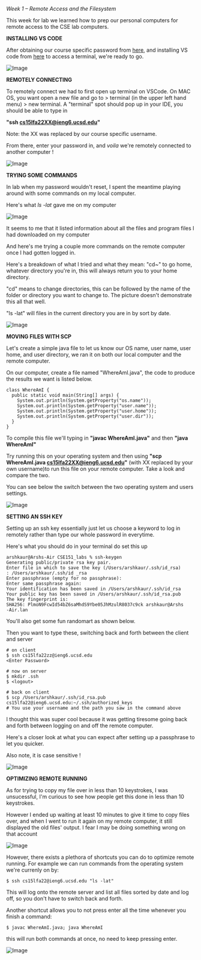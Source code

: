 _Week 1 – Remote Access and the Filesystem_

This week for lab we learned how to prep our personal computers for remote access to the CSE lab computers.

**INSTALLING VS CODE**

After obtaining our course specific password from [here](https://sdacs.ucsd.edu/~icc/index.php), and installing VS code from [here](https://code.visualstudio.com/) to access a terminal, we're ready to go.

![Image](lab-images/lab1_1.png)

**REMOTELY CONNECTING**

To remotely connect we had to first  open up terminal on VSCode. On MAC OS, you want open a new file and go to > terminal (in the upper left hand menu) > new terminal. A "terminal" spot should pop up in your IDE, you should be able to type in

__"ssh cs15lfa22XX@ieng6.ucsd.edu"__

Note: the XX was replaced by our course specific username.

From there, enter your password in, and _voila_ we're remotely connected to another computer !

![Image](lab-images/lab1_3.png)

**TRYING SOME COMMANDS**

In lab when my password wouldn't reset, I spent the meantime playing around with some commands on my local computer. 

Here's what _ls -lat_ gave me on my computer

![Image](lab-images/lab1_4.png)

It seems to me that it listed information about all the files and program files I had downloaded on my computer

And here's me trying a couple more commands on the remote computer once I had gotten logged in.

Here's a breakdown of what I tried and what they mean:
"cd~" to go home, whatever directory you're in, this will always return you to your home directory.

"cd" means to change directories, this can be followed by the name of the folder or directory you want to change to. The picture doesn't demonstrate this all that well.

"ls -lat" will files in the current directory you are in by sort by date.

![Image](lab-images/lab1_5.png)

**MOVING FILES WITH SCP**

Let's create a simple java file to let us know our OS name, user name, user home, and user directory, we ran it on both our local computer and the remote computer.

On our computer, create a file named "WhereAmI.java", the code to produce the results we want is listed below.

```
class WhereAmI {
  public static void main(String[] args) {
    System.out.println(System.getProperty("os.name"));
    System.out.println(System.getProperty("user.name"));
    System.out.println(System.getProperty("user.home"));
    System.out.println(System.getProperty("user.dir"));
  }
}
```
To compile this file we'll typing in __"javac WhereAmI.java"__ and then __"java WhereAmI"__

Try running this on your operating system and then using __"scp WhereAmI.java cs15lfa22XX@ieng6.ucsd.edu"__ (with XX replaced by your own username)to run this file on your remote computer. Take a look and compare the two. 

You can see below the switch between the two operating system and users settings.

![Image](lab-images/lab1_6.png)

**SETTING AN SSH KEY**

Setting up an ssh key essentially just let us choose a keyword to log in remotely rather than type our whole password in everytime.

Here's what you should do in your terminal do set this up
```
arshkaur@Arshs-Air CSE151_labs % ssh-keygen
Generating public/private rsa key pair.
Enter file in which to save the key (/Users/arshkaur/.ssh/id_rsa)
: /Users/arshkaur/.ssh/id _rsa
Enter passphrase (empty for no passphrase):
Enter same passphrase again:
Your identification has been saved in /Users/arshkaur/.ssh/id_rsa
Your public key has been saved in /Users/arshkaur/.ssh/id_rsa.pub
The key fingerprint is:
SHA256: PlmoN9FcwId54bZ6saMhdS9Ybe05JhMzulR8037c9ck arshkaur@Arshs
-Air.lan
```
You'll also get some fun randomart as shown below.

Then you want to type these, switching back and forth between the client and server
```
# on client
$ ssh cs15lfa22zz@ieng6.ucsd.edu
<Enter Password>
```

```
# now on server
$ mkdir .ssh
$ <logout>
``` 
```
# back on client
$ scp /Users/arshkaur/.ssh/id_rsa.pub cs15lfa22@ieng6.ucsd.edu:~/.ssh/authorized_keys
# You use your username and the path you saw in the command above
```

I thought this was super cool because it was getting tiresome going back and forth between logging on and off the remote computer.

Here's a closer look at what you can expect after setting up a passphrase to let you quicker.

Also note, it is case sensitive !

![Image](lab-images/lab1_7.png)

**OPTIMIZING REMOTE RUNNING**

As for trying to copy my file over in less than 10 keystrokes, I was unsucessful, I'm curious to see how people get this done in less than 10 keystrokes.

However I ended up waiting at least 10 minutes to give it time to copy files over, and when I went to run it again on my remote computer, it still displayed the old files' output. I fear I may be doing something wrong on that account

![Image](lab-images/lab1_8.png)

However, there exists a plethora of shortcuts you can do to optimize remote running. For example we can run commands from the operating system we're currenly on by:
```
$ ssh cs15lfa22@ieng6.ucsd.edu "ls -lat"
```
This will log onto the remote server and list all files sorted by date and log off, so you don't have to switch back and forth.

Another shortcut allows you to not press enter all the time whenever you finish a command:
```
$ javac WhereAmI.java; java WhereAmI
```
this will run both commands at once, no need to keep pressing enter.

![Image](~/Desktop/lab1_10.png)


